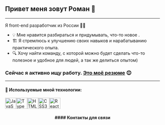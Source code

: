 ## Привет меня зовут Роман 👋
---
Я front-end разработчик из России 🧑‍💻

- :bulb: Мне нравится разбираться и придумывать, что-то новое .
- :building_construction: Я стремлюсь к улучшению своих навыков и нарабатыванию практического опыта.
- :mag: Хочу найти команду, с которой можно будет сделать что-то полезное и удобное для людей, а так же делиться опытом)

### Сейчас я активно ищу работу. [Это моё резюме](https://hh.ru/resume/6c00b64dff0e192fe90039ed1f46554b576c34?hhtmFrom=resume_list) :blush:
---
#### :rocket: Используемые мной технологии:
<p align="left">
<a href="https://developer.mozilla.org/en-US/docs/Web/JavaScript" target="_blank" rel="noreferrer"><img src="https://raw.githubusercontent.com/danielcranney/readme-generator/main/public/icons/skills/javascript-colored.svg" width="36" height="36" alt="JavaScript" /></a><a href="https://www.typescriptlang.org/" target="_blank" rel="noreferrer"><img src="https://raw.githubusercontent.com/danielcranney/readme-generator/main/public/icons/skills/typescript-colored.svg" width="36" height="36" alt="TypeScript" /></a><a href="https://developer.mozilla.org/en-US/docs/Glossary/HTML5" target="_blank" rel="noreferrer"><img src="https://raw.githubusercontent.com/danielcranney/readme-generator/main/public/icons/skills/html5-colored.svg" width="36" height="36" alt="HTML5" /></a><a href="https://www.w3.org/TR/CSS/#css" target="_blank" rel="noreferrer"><img src="https://raw.githubusercontent.com/danielcranney/readme-generator/main/public/icons/skills/css3-colored.svg" width="36" height="36" alt="CSS3" /></a><a href="https://reactjs.org/" target="_blank" rel="noreferrer"><img src="https://raw.githubusercontent.com/danielcranney/readme-generator/main/public/icons/skills/react-colored.svg" width="36" height="36" alt="React" /></a>
</p>

<h4 align="center">#### Контакты для связи<h4
[![vk](https://github.com/user-attachments/assets/ef5b54b6-3445-4d27-a2ee-ffc6ecf88c96)](https://vk.com/roman_pit4you)


